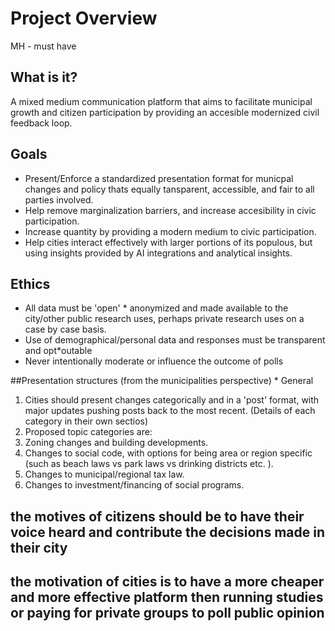 # Project Overview
MH - must have

## What is it? 

  A mixed medium communication platform that aims to facilitate municipal growth and citizen participation by providing an accesible modernized civil feedback loop. 

## Goals

* Present/Enforce a standardized presentation format for municpal changes and policy thats equally tansparent, accessible, and fair to all parties involved.
* Help remove marginalization barriers, and increase accesibility in civic participation.
* Increase quantity by providing a modern medium to civic participation.
* Help cities interact effectively with larger portions of its populous, but using insights provided by AI integrations and analytical insights.

## Ethics

* All data must be 'open' * anonymized and made available to the city/other public research uses, perhaps private research uses on a case by case basis.
* Use of demographical/personal data and responses must be transparent and opt*outable
* Never intentionally moderate or influence the outcome of polls


##Presentation structures (from the municipalities perspective) * General

1. Cities should present changes categorically and in a 'post' format, with major updates pushing posts back to the most recent. 
(Details of each category in their own sectios)
2. Proposed topic categories are:
  1. Zoning changes and building developments.
  2. Changes to social code, with options for being area or region specific (such as beach laws vs park laws vs drinking districts etc. ).
  4. Changes to municipal/regional tax law.
  5. Changes to investment/financing of social programs.

## the motives of citizens should be to have their voice heard and contribute the decisions made in their city
## the motivation of cities is to have a more cheaper and more effective platform then running studies or paying for private groups to poll public opinion
